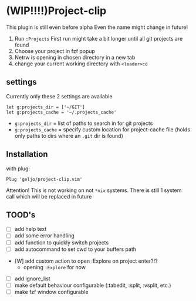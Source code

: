 # (WIP!!!!)Project-clip 

This plugin is still even before alpha
Even the name might change in future!

1. Run `:Projects`
First run might take a bit longer until all git projects are found 
2. Choose your project in fzf popup
3. Netrw is opening in chosen directory in a new tab
4. change your current working directory with `<leader>cd`

## settings

Currently only these 2 settings are available

```
let g:projects_dir = ['~/GIT']
let g:projects_cache = '~/.projects_cache'
```

- `g:projects_dir` = list of paths to search in for git projects
- `g:projects_cache` = specify custom location for project-cache file (holds only paths to dirs where an `.git` dir is found)

## Installation 

with plug:
 
```
Plug 'geljo/project-clip.vim'
```

Attention! This is not working on not `*nix` systems. There is still 1 system call which will be replaced in future


## TOOD's

- [ ] add help text
- [ ] add some error handling
- [ ] add function to quickly switch projects
- [ ] add autocommand to set cwd to your buffers path
- [W] add custom action to open :Explore on project enter?!?
    - opening `:Explore` for now
- [ ] add ignore_list
- [ ] make default behaviour configurable (:tabedit, :split, :vsplit, etc.)
- [ ] make fzf window configurable
